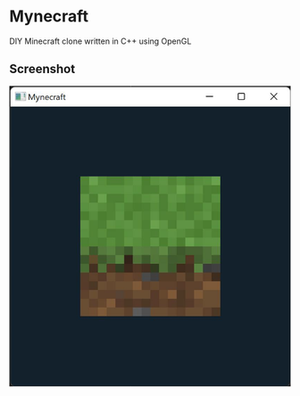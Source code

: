 # Mynecraft

DIY Minecraft clone written in C++ using OpenGL

## Screenshot

![first block](img/screenshot01.jpg)